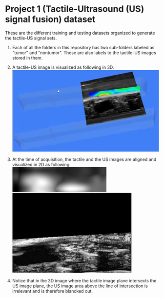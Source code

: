 # Project 1 (Tactile-Ultrasound (US) signal fusion) dataset

These are the different training and testing datasets organized to generate the tactile-US signal sets.

1. Each of all the folders in this repository has two sub-folders labeled as "tumor" and "nontumor". These are also labels to the tactile-US images stored in them.
2. A tactile-US image is visualized as following in 3D. 
![Tctile-US image in 3D](Resources/In_3D.bmp)
3. At the time of acquisition, the tactile and the US images are aligned and visualized in 2D as following.
![Tctile image in 2D](Resources/sample_TC_img.jpg)
   ![US image in 2D](Resources/sample_US_img.jpg)

4. Notice that in the 3D image where the tactile image plane intersects the US image plane, the US image area above the line of intersection is irrelevant and is 
therefore blancked out.

